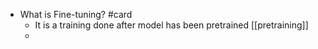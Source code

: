 - What is Fine-tuning? #card
	- It is a training done after model has been pretrained [[pretraining]]
	-